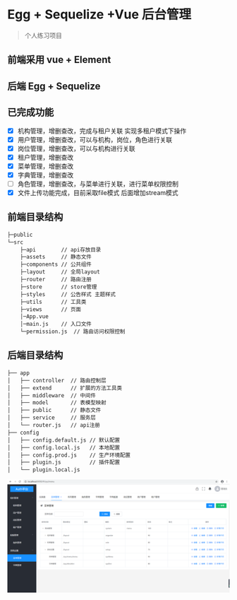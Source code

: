 
# Egg + Sequelize +Vue 后台管理


>个人练习项目

## 前端采用 vue + Element
## 后端 Egg + Sequelize 


## 已完成功能
- [x] 机构管理，增删查改，完成与租户关联 实现多租户模式下操作
- [x] 用户管理，增删查改，可以与机构，岗位，角色进行关联
- [x] 岗位管理，增删查改，可以与机构进行关联
- [x] 租户管理，增删查改
- [X] 菜单管理，增删查改
- [x] 字典管理，增删查改
- [ ] 角色管理，增删查改，与菜单进行关联，进行菜单权限控制
- [x] 文件上传功能完成，目前采取file模式 后面增加stream模式

## 前端目录结构
```bash
├─public 
└─src
    ├─api        // api存放目录
    ├─assets     // 静态文件
    ├─components // 公共组件
    ├─layout     // 全局layout
    ├─router     // 路由注册
    ├─store      // store管理
    ├─styles     // 公告样式 主题样式
    ├─utils      // 工具类
    ├─views      // 页面
    │─App.vue
    │─main.js    // 入口文件
    └─permission.js  // 路由访问权限控制                  

```

## 后端目录结构
```bash
├── app 
│   ├── controller  // 路由控制层
│   ├── extend      // 扩展的方法工具类
│   ├── middleware  // 中间件
│   ├── model       // 表模型映射
│   ├── public      // 静态文件
│   ├── service     // 服务层
│   └── router.js   // api注册
├── config 
│   ├── config.default.js // 默认配置 
│   ├── config.local.js   // 本地配置
│   ├── config.prod.js    // 生产环境配置
│   ├── plugin.js         // 插件配置
│   └── plugin.local.js   
```
<img src="./assets/bg.png"/>
